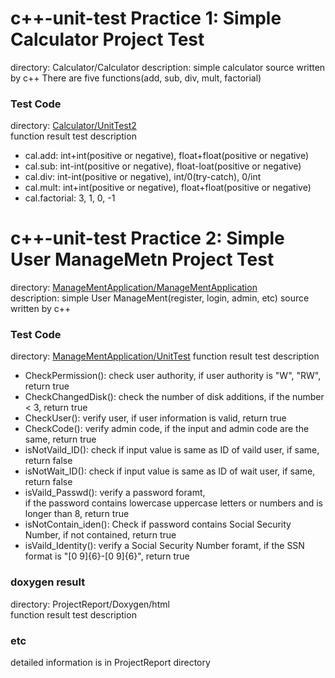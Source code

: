# c++-unit-test Practice 1: Simple Calculator Project Test
directory: Calculator/Calculator 
description: simple calculator source written by c++
There are five functions(add, sub, div, mult, factorial)

### Test Code
directory: [Calculator/UnitTest2](Calculator/UnitTest2)  
function result test description
- cal.add: int+int(positive or negative), float+float(positive or negative)  
- cal.sub: int-int(positive or negative), float-loat(positive or negative)  
- cal.div: int-int(positive or negative), int/0(try-catch), 0/int  
- cal.mult: int+int(positive or negative), float+float(positive or negative)  
- cal.factorial: 3, 1, 0, -1

# c++-unit-test Practice 2: Simple User ManageMetn Project Test
directory: [ManageMentApplication/ManageMentApplication](ManageMentApplication/ManageMentApplication)  
description: simple User ManageMent(register, login, admin, etc) source written by c++

### Test Code
directory: [ManageMentApplication/UnitTest](ManageMentApplication/UnitTest) 
function result test description
- CheckPermission(): check user authority, if user authority is "W", "RW", return true  
- CheckChangedDisk(): check the number of disk additions, if the number < 3, return true
- CheckUser(): verify user, if user information is valid, return true
- CheckCode(): verify admin code, if the input and admin code are the same, return true
- isNotVaild_ID(): check if input value is same as ID of vaild user, if same, return false
- isNotWait_ID(): check if input value is same as ID of wait user, if same, return false
- isVaild_Passwd(): verify a password foramt,   
   if the password contains lowercase uppercase letters or numbers and is longer than 8, return true
- isNotContain_iden(): Check if password contains Social Security Number, if not contained, return true
- isVaild_Identity(): verify a Social Security Number foramt, if the SSN format is "[0 9]{6}-[0 9]{6}", return true

### doxygen result
directory: ProjectReport/Doxygen/html  
function result test description

### etc
detailed information is in ProjectReport directory
